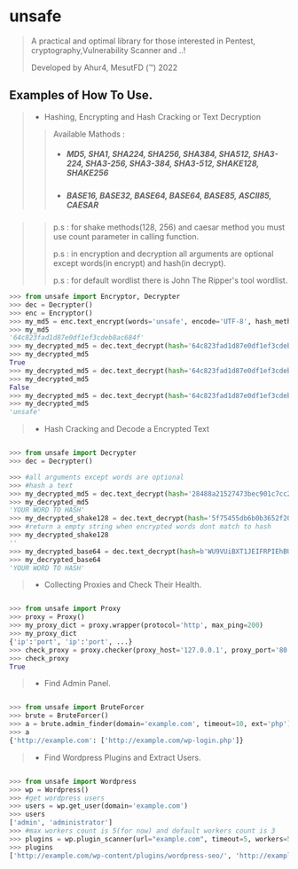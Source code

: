 # unsafe

> A practical and optimal library for those interested in Pentest, cryptography,Vulnerability Scanner and ..!
> 
> Developed by Ahur4, MesutFD (™) 2022

## Examples of How To Use.

> - Hashing, Encrypting and Hash Cracking or Text Decryption
>> Available Mathods :
>> - ##### MD5, SHA1, SHA224, SHA256, SHA384, SHA512, SHA3-224, SHA3-256, SHA3-384, SHA3-512, SHAKE128, SHAKE256
>> - ##### BASE16, BASE32, BASE64, BASE64, BASE85, ASCII85, CAESAR

>> p.s : for shake methods(128, 256) and caesar method you must use count parameter in calling function.
>>
>> p.s : in encryption and decryption all arguments are optional except words(in encrypt) and hash(in decrypt).
>>
>> p.s : for default wordlist there is John The Ripper's tool wordlist.

```python
>>> from unsafe import Encryptor, Decrypter
>>> dec = Decrypter()
>>> enc = Encryptor()
>>> my_md5 = enc.text_encrypt(words='unsafe', encode='UTF-8', hash_method='MD5')
>>> my_md5
'64c823fad1d87e0df1ef3cdeb8ac684f'
>>> my_decrypted_md5 = dec.text_decrypt(hash='64c823fad1d87e0df1ef3cdeb8ac684f', word='unsafe', hash_method='MD5')
>>> my_decrypted_md5
True
>>> my_decrypted_md5 = dec.text_decrypt(hash='64c823fad1d87e0df1ef3cdeb8ac684f', word='ahur4', hash_method='MD5')
>>> my_decrypted_md5
False
>>> my_decrypted_md5 = dec.text_decrypt(hash='64c823fad1d87e0df1ef3cdeb8ac684f', word=['ahur4', 'unsafe', 'mesut'], hash_method='MD5')
>>> my_decrypted_md5
'unsafe'
```

> - Hash Cracking and Decode a Encrypted Text

```python

>>> from unsafe import Decrypter
>>> dec = Decrypter()

>>> #all arguments except words are optional
>>> #hash a text
>>> my_decrypted_md5 = dec.text_decrypt(hash='28488a21527473bec901c7cc2bfbd76b', words='YOUR WORD TO HASH', hash_method='MD5')
>>> my_decrypted_md5
'YOUR WORD TO HASH'
>>> my_decrypted_shake128 = dec.text_decrypt(hash='5f75455db6b0b3652f20cd6d67972a67746631f3a562', words='Wrong Words', hash_method='SHAKE128')
>>> #return a empty string when encrypted words dont match to hash
>>> my_decrypted_shake128
''
>>> my_decrypted_base64 = dec.text_decrypt(hash=b'WU9VUiBXT1JEIFRPIEhBU0g=', hash_method='BASE64')
>>> my_decrypted_base64
'YOUR WORD TO HASH'
```

> - Collecting Proxies and Check Their Health.

```python

>>> from unsafe import Proxy
>>> proxy = Proxy()
>>> my_proxy_dict = proxy.wrapper(protocol='http', max_ping=200)
>>> my_proxy_dict
{'ip':'port', 'ip':'port', ...}
>>> check_proxy = proxy.checker(proxy_host='127.0.0.1', proxy_port='80', protocol='http', timeout=10)
>>> check_proxy
True
```

> - Find Admin Panel.

```python

>>> from unsafe import BruteForcer
>>> brute = BruteForcer()
>>> a = brute.admin_finder(domain='example.com', timeout=10, ext='php')
>>> a
{'http://example.com': ['http://example.com/wp-login.php']}

```

> - Find Wordpress Plugins and Extract Users.

```python

>>> from unsafe import Wordpress
>>> wp = Wordpress()
>>> #get wordpress users
>>> users = wp.get_user(domain='example.com')
>>> users
['admin', 'administrator']
>>> #max workers count is 5(for now) and default workers count is 3
>>> plugins = wp.plugin_scanner(url="example.com", timeout=5, workers=5, proxy="http://127.0.0.1:80")
>>> plugins
['http://example.com/wp-content/plugins/wordpress-seo/', 'http://example.com/wp-content/plugins/duplicate-post/', 'http://example.com/wp-content/plugins/w3-total-cache/', 'http://example.com/wp-content/plugins/redirection/', 'http://example.com/wp-content/plugins/favicon-by-realfavicongenerator/']

```
